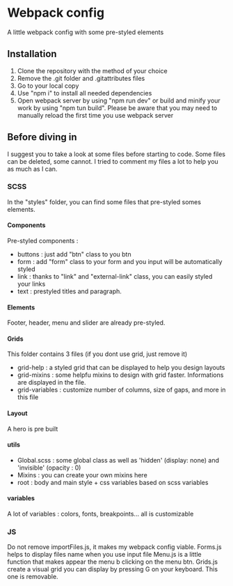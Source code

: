 # Webpack config
A little webpack config with some pre-styled elements

## Installation
1. Clone the repository with the method of your choice
2. Remove the .git folder and .gitattributes files
3. Go to your local copy
4. Use "npm i" to install all needed dependencies
5. Open webpack server by using "npm run dev" or build and minify your work by using "npm tun build". Please be aware that you may need to manually reload the first time you use webpack server

## Before diving in
I suggest you to take a look at some files before starting to code.
Some files can be deleted, some cannot. I tried to comment my files a lot to help you as much as I can.

### SCSS
In the "styles" folder, you can find some files that pre-styled somes elements.

#### Components
Pre-styled components : 
- buttons : just add "btn" class to you btn
- form : add "form" class to your form and you input will be automatically styled
- link : thanks to "link" and "external-link" class, you can easily styled your links
- text : prestyled titles and paragraph.

#### Elements
Footer, header, menu and slider are already pre-styled.

#### Grids
This folder contains 3 files (if you dont use grid, just remove it)
- grid-help : a styled grid that can be displayed to help you design layouts
- grid-mixins : some helpfu mixins to design with grid faster. Informations are displayed in the file.
- grid-variables : customize number of columns, size of gaps, and more in this file

#### Layout
A hero is pre built

#### utils
- Global.scss : some global class as well as 'hidden' (display: none) and 'invisible' (opacity : 0)
- Mixins : you can create your own mixins here
- root : body and main style + css variables based on scss variables

#### variables
A lot of variables : colors, fonts, breakpoints... all is customizable

### JS
Do not remove importFiles.js, it makes my webpack config viable.
Forms.js helps to display files name when you use input file
Menu.js is a little function that makes appear the menu b clicking on the menu btn.
Grids.js create a visual grid you can display by pressing G on your keyboard. This one is removable.
